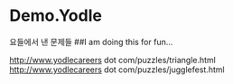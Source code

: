 # Demo.Yodle
요들에서 낸 문제들
##I am doing this for fun...

http://www.yodlecareers dot com/puzzles/triangle.html<br />
http://www.yodlecareers dot com/puzzles/jugglefest.html

